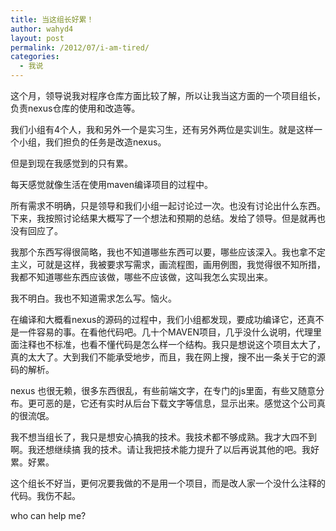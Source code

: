 ```yaml
---
title: 当这组长好累！
author: wahyd4
layout: post
permalink: /2012/07/i-am-tired/
categories:
  - 我说
---
```

这个月，领导说我对程序仓库方面比较了解，所以让我当这方面的一个项目组长，负责nexus仓库的使用和改造等。

我们小组有4个人，我和另外一个是实习生，还有另外两位是实训生。就是这样一个小组，我们担负的任务是改造nexus。

但是到现在我感觉到的只有累。

每天感觉就像生活在使用maven编译项目的过程中。

所有需求不明确，只是领导和我们小组一起讨论过一次。也没有讨论出什么东西。下来，我按照讨论结果大概写了一个想法和预期的总结。发给了领导。但是就再也没有回应了。

我那个东西写得很简略，我也不知道哪些东西可以要，哪些应该深入。我也拿不定主义，可就是这样，我被要求写需求，画流程图，画用例图，我觉得很不知所措，我都不知道哪些东西应该做，哪些不应该做，这叫我怎么实现出来。

我不明白。我也不知道需求怎么写。恼火。

在编译和大概看nexus的源码的过程中，我们小组都发现，要成功编译它，还真不是一件容易的事。在看他代码吧。几十个MAVEN项目，几乎没什么说明，代理里面注释也不标准，也看不懂代码是怎么样一个结构。我只是想说这个项目太大了，真的太大了。大到我们不能承受地步，而且，我在网上搜，搜不出一条关于它的源码的解析。

nexus 也很无赖，很多东西很乱，有些前端文字，在专门的js里面，有些又随意分布。更可恶的是，它还有实时从后台下载文字等信息，显示出来。感觉这个公司真的很流氓。

我不想当组长了，我只是想安心搞我的技术。我技术都不够成熟。我才大四不到啊。我还想继续搞 我的技术。请让我把技术能力提升了以后再说其他的吧。我好累。好累。

这个组长不好当，更何况要我做的不是用一个项目，而是改人家一个没什么注释的代码。我伤不起。

who can help me?